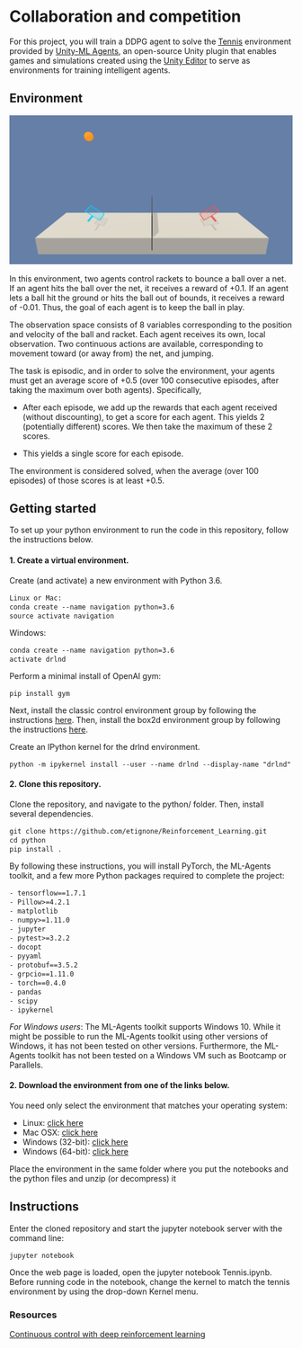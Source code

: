 # Collaboration and competition

For this project, you will train a DDPG agent to solve the [Tennis](https://github.com/Unity-Technologies/ml-agents/blob/master/docs/Learning-Environment-Examples.md#tennis) environment provided by [Unity-ML Agents](https://github.com/Unity-Technologies/ml-agents), an open-source Unity plugin that enables games and simulations created using the [Unity Editor](https://unity3d.com/) to serve as environments for training intelligent agents. 

## Environment

<center>
    
![ALt text](images/tennis.png)

</center>

In this environment, two agents control rackets to bounce a ball over a net. If an agent hits the ball over the net, it receives a reward of +0.1. If an agent lets a ball hit the ground or hits the ball out of bounds, it receives a reward of -0.01. Thus, the goal of each agent is to keep the ball in play.

The observation space consists of 8 variables corresponding to the position and velocity of the ball and racket. Each agent receives its own, local observation. Two continuous actions are available, corresponding to movement toward (or away from) the net, and jumping.

The task is episodic, and in order to solve the environment, your agents must get an average score of +0.5 (over 100 consecutive episodes, after taking the maximum over both agents). Specifically,

* After each episode, we add up the rewards that each agent received (without discounting), to get a score for each agent. This yields 2 (potentially different) scores. We then take the maximum of these 2 scores.

* This yields a single score for each episode.

The environment is considered solved, when the average (over 100 episodes) of those scores is at least +0.5.

## Getting started

To set up your python environment to run the code in this repository, follow the instructions below.

#### 1. Create a virtual environment. 

Create (and activate) a new environment with Python 3.6.

    Linux or Mac:
    conda create --name navigation python=3.6
    source activate navigation

Windows:

    conda create --name navigation python=3.6 
    activate drlnd
    
Perform a minimal install of OpenAI gym:

    pip install gym

Next, install the classic control environment group by following the instructions [here](https://github.com/openai/gym#classic-control).
Then, install the box2d environment group by following the instructions [here](https://github.com/openai/gym#box2d).

Create an IPython kernel for the drlnd environment.

    python -m ipykernel install --user --name drlnd --display-name "drlnd"

#### 2. Clone this repository. 

Clone the repository, and navigate to the python/ folder. Then, install several dependencies.

    git clone https://github.com/etignone/Reinforcement_Learning.git
    cd python
    pip install .

By following these instructions, you will install PyTorch, the ML-Agents toolkit, and a few more Python packages required to complete the project:

    - tensorflow==1.7.1
    - Pillow>=4.2.1
    - matplotlib
    - numpy>=1.11.0
    - jupyter
    - pytest>=3.2.2
    - docopt
    - pyyaml
    - protobuf==3.5.2
    - grpcio==1.11.0
    - torch==0.4.0
    - pandas
    - scipy
    - ipykernel

*For Windows users*: The ML-Agents toolkit supports Windows 10. While it might be possible to run the ML-Agents toolkit using other
versions of Windows, it has not been tested on other versions. Furthermore, the ML-Agents toolkit has not been tested on a               Windows VM such as Bootcamp or Parallels.

#### 2. Download the environment from one of the links below.  

You need only select the environment that matches your operating system:

- Linux: [click here](https://s3-us-west-1.amazonaws.com/udacity-drlnd/P3/Tennis/Tennis_Linux.zip)
- Mac OSX: [click here](https://s3-us-west-1.amazonaws.com/udacity-drlnd/P3/Tennis/Tennis.app.zip)
- Windows (32-bit): [click here](https://s3-us-west-1.amazonaws.com/udacity-drlnd/P3/Tennis/Tennis_Windows_x86.zip)
- Windows (64-bit): [click here](https://s3-us-west-1.amazonaws.com/udacity-drlnd/P3/Tennis/Tennis_Windows_x86_64.zip)

Place the environment in the same folder where you put the notebooks and the python files and unzip (or decompress) it

## Instructions

Enter the cloned repository and start the jupyter notebook server with the command line:

    jupyter notebook
    
Once the web page is loaded, open the jupyter notebook Tennis.ipynb. Before running code in the notebook, change the kernel to match the tennis environment by using the drop-down Kernel menu.

### Resources

[Continuous control with deep reinforcement learning](https://arxiv.org/abs/1509.02971)

